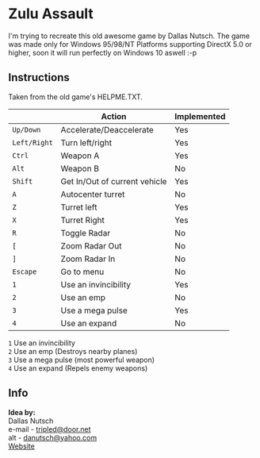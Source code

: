 # Zulu Assault
I'm trying to recreate this old awesome game by Dallas Nutsch.
The game was made only for Windows 95/98/NT Platforms supporting DirectX 5.0 or higher, soon it will run perfectly on Windows 10 aswell :-p

## Instructions

Taken from the old game's HELPME.TXT.

|     |Action|Implemented|
|-----|------|-----------|
|`Up/Down` |Accelerate/Deaccelerate|Yes|
|`Left/Right`|Turn left/right|Yes|
|`Ctrl`|Weapon A|Yes|
|`Alt`|Weapon B|No|
|`Shift`|Get In/Out of current vehicle|Yes|
|`A`|Autocenter turret|No|
|`Z`|Turret left|Yes|
|`X`|Turret Right|Yes|
|`R`|Toggle Radar|No|
|`[` |Zoom Radar Out|No|
|`]`|Zoom Radar In|No|
|`Escape`|Go to menu|No|
|`1`|Use an invincibility  |Yes|
|`2`|Use an emp|No|
|`3`|Use a mega pulse|Yes|
|`4`|Use an expand |No|

`1` Use an invincibility  
`2` Use an emp (Destroys nearby planes)  
`3` Use a mega pulse (most powerful weapon)  
`4` Use an expand (Repels enemy weapons)

## Info
**Idea by:**  
Dallas Nutsch  
 e-mail - tripled@door.net  
 alt    - danutsch@yahoo.com  
[Website](www.door.net/arrowhead)

